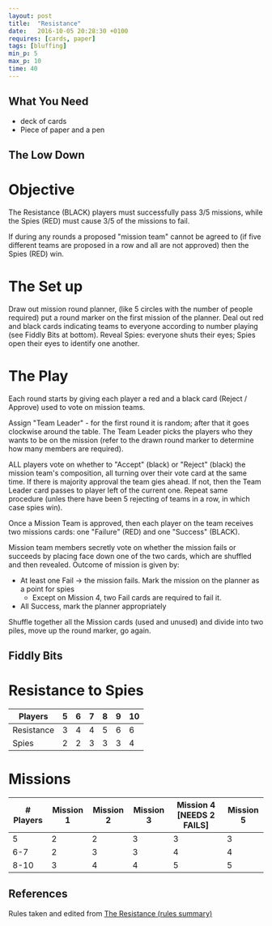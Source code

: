 ```yaml
---
layout: post
title:  "Resistance"
date:   2016-10-05 20:28:30 +0100
requires: [cards, paper]
tags: [bluffing]
min_p: 5
max_p: 10
time: 40
---
```


## What You Need
- deck of cards
- Piece of paper and a pen

## The Low Down

# Objective
The Resistance (BLACK) players must successfully pass 3/5 missions, while the Spies (RED) must cause 3/5 of the missions to fail.

If during any rounds a proposed "mission team" cannot be agreed to (if five different teams are proposed in a row and all are not approved) then the Spies (RED) win.

# The Set up
Draw out mission round planner, (like 5 circles with the number of people required) put a round marker on the first mission of the planner.
Deal out red and black cards indicating teams to everyone according to number playing (see Fiddly Bits at bottom).
Reveal Spies: everyone shuts their eyes; Spies open their eyes to identify one another.  

# The Play
Each round starts by giving each player a red and a black card (Reject / Approve) used to vote on mission teams.  

Assign "Team Leader" - for the first round it is random; after that it goes clockwise around the table. The Team Leader picks the players who they wants to be on the mission (refer to the drawn round marker to determine how many members are required).  

ALL players vote on whether to "Accept" (black) or "Reject" (black) the mission team's composition, all turning over their vote card at the same time. If there is majority approval the team gies ahead. If not, then the Team Leader card passes to player left of the current one. Repeat same procedure (unles there have been 5 rejecting of teams in a row, in which case spies win).

Once a Mission Team is approved, then each player on the team receives two missions cards: one "Failure" (RED) and one "Success" (BLACK).  

Mission team members secretly vote on whether the mission fails or succeeds by placing face down one of the two cards, which are shuffled and then revealed. Outcome of mission is given by:
  + At least one Fail -> the mission fails. Mark the mission on the planner as a point for spies  
    - Except on Mission 4, two Fail cards are required to fail it.  
  + All Success, mark the planner appropriately  

Shuffle together all the Mission cards (used and unused) and divide into two piles, move up the round marker, go again.  

## Fiddly Bits  
# Resistance to Spies  
| Players    | 5 | 6 | 7 | 8 | 9 | 10 |
|------------|---|---|---|---|---|----|
| Resistance | 3 | 4 | 4 | 5 | 6 | 6  |
| Spies      | 2 | 2 | 3 | 3 | 3 | 4  |

# Missions  
| # Players | Mission 1 | Mission 2 | Mission 3 | Mission 4 [NEEDS 2 FAILS] | Mission 5 |
|-----------|-----------|-----------|-----------|---------------------------|-----------|
| 5         | 2         | 2         | 3         | 3                         | 3         |
| 6-7       | 2         | 3         | 3         | 4                         | 4         |
| 8-10      | 3         | 4         | 4         | 5                         | 5         |

## References  
Rules taken and edited from [The Resistance (rules summary)](https://boardgamegeek.com/filepage/74583/rules-summary-1-page)
